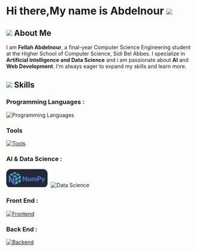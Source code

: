 # Hi there,My name is Abdelnour <img src="https://media.giphy.com/media/hvRJCLFzcasrR4ia7z/giphy.gif" width="35"></h1>

## <img src="https://raw.githubusercontent.com/7oSkaaa/7oSkaaa/main/Images/about_me.gif" width ="25"> About Me

I am **Fellah Abdelnour**, a final-year Computer Science Engineering student at the Higher School of Computer Science, Sidi Bel Abbes. I specialize in **Artificial Intelligence and Data Science** and i am passionate about **AI** and **Web Development**. I'm always eager to expand my skills and learn more.

## <img src="https://media2.giphy.com/media/QssGEmpkyEOhBCb7e1/giphy.gif?cid=ecf05e47a0n3gi1bfqntqmob8g9aid1oyj2wr3ds3mg700bl&rid=giphy.gif" width ="25"><b> Skills</b>

### Programming Languages :

![Programming Languages](https://skillicons.dev/icons?i=c,cpp,python,java,javascript)

### Tools

[![Tools](https://skillicons.dev/icons?i=vscode,git,github,linux,postman)](https://skillicons.dev)

### AI & Data Science :

<!-- <img src="https://camo.githubusercontent.com/60ef9d8e7273373857bd6fb871678ef4fc5367433589be0da330d6972a305bda/68747470733a2f2f70616e6461732e7079646174612e6f72672f7374617469632f696d672f70616e6461735f77686974652e737667" alt="pandas" height="40" style="background-color:#242938;border-radius:10px;margin-right:8px;padding:5px;" /><img src="https://raw.githubusercontent.com/scikit-learn/scikit-learn/main/doc/logos/scikit-learn-logo.png" alt="pandas" height="40" style="background-color:#242938;border-radius:10px;margin-right:8px;padding:5px;" /><img src="https://www.vectorlogo.zone/logos/apache_spark/apache_spark-ar21.svg" alt="pandas" height="40" style="background-color:#242938;border-radius:10px;margin-right:8px;padding:5px;" /><img src="https://raw.githubusercontent.com/numpy/numpy/main/branding/logo/primary/numpylogo.svg" alt="pandas" height="40" style="background-color:#242938;border-radius:10px;margin-right:8px;padding:5px;" /> -->

<img src="./assets/numpy.svg" height="50" />![Data Science](https://skillicons.dev/icons?i=pytorch,tensorflow,mysql)

### Front End :

[![Frontend](https://skillicons.dev/icons?i=html,css,react,tailwind)](https://skillicons.dev)

### Back End :

[![Backend](https://skillicons.dev/icons?i=nestjs,expressjs,fastapi)](https://skillicons.dev)



<!--
**abdelnour13/abdelnour13** is a ✨ _special_ ✨ repository because its `README.md` (this file) appears on your GitHub profile.

Here are some ideas to get you started:

- 🔭 I’m currently working on ...
- 🌱 I’m currently learning ...
- 👯 I’m looking to collaborate on ...
- 🤔 I’m looking for help with ...
- 💬 Ask me about ...
- 📫 How to reach me: ...
- 😄 Pronouns: ...
- ⚡ Fun fact: ...
-->
